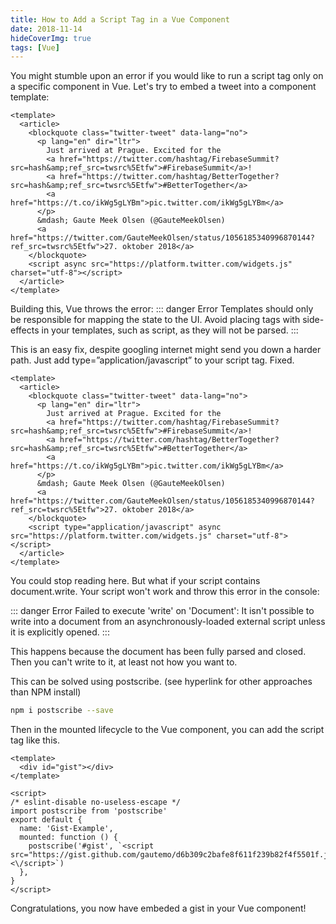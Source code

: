 ```yaml
---
title: How to Add a Script Tag in a Vue Component
date: 2018-11-14
hideCoverImg: true
tags: [Vue]
---
```


You might stumble upon an error if you would like to run a script tag only on a specific component in Vue. Let's try to embed a tweet into a component template:

```vue
<template>
  <article>
    <blockquote class="twitter-tweet" data-lang="no">
      <p lang="en" dir="ltr">
        Just arrived at Prague. Excited for the
        <a href="https://twitter.com/hashtag/FirebaseSummit?src=hash&amp;ref_src=twsrc%5Etfw">#FirebaseSummit</a>!
        <a href="https://twitter.com/hashtag/BetterTogether?src=hash&amp;ref_src=twsrc%5Etfw">#BetterTogether</a>
        <a href="https://t.co/ikWg5gLYBm">pic.twitter.com/ikWg5gLYBm</a>
      </p>
      &mdash; Gaute Meek Olsen (@GauteMeekOlsen)
      <a href="https://twitter.com/GauteMeekOlsen/status/1056185340996870144?ref_src=twsrc%5Etfw">27. oktober 2018</a>
    </blockquote>
    <script async src="https://platform.twitter.com/widgets.js" charset="utf-8"></script>
  </article>
</template>
```

Building this, Vue throws the error:
::: danger Error
Templates should only be responsible for mapping the state to the UI. Avoid placing tags with side-effects in your templates, such as script, as they will not be parsed.
:::

This is an easy fix, despite googling internet might send you down a harder path. Just add type=”application/javascript” to your script tag. Fixed.

```vue
<template>
  <article>
    <blockquote class="twitter-tweet" data-lang="no">
      <p lang="en" dir="ltr">
        Just arrived at Prague. Excited for the
        <a href="https://twitter.com/hashtag/FirebaseSummit?src=hash&amp;ref_src=twsrc%5Etfw">#FirebaseSummit</a>!
        <a href="https://twitter.com/hashtag/BetterTogether?src=hash&amp;ref_src=twsrc%5Etfw">#BetterTogether</a>
        <a href="https://t.co/ikWg5gLYBm">pic.twitter.com/ikWg5gLYBm</a>
      </p>
      &mdash; Gaute Meek Olsen (@GauteMeekOlsen)
      <a href="https://twitter.com/GauteMeekOlsen/status/1056185340996870144?ref_src=twsrc%5Etfw">27. oktober 2018</a>
    </blockquote>
    <script type="application/javascript" async src="https://platform.twitter.com/widgets.js" charset="utf-8"></script>
  </article>
</template>
```

You could stop reading here. But what if your script contains document.write. Your script won't work and throw this error in the console:

::: danger Error
Failed to execute 'write' on 'Document': It isn't possible to write into a document from an asynchronously-loaded external script unless it is explicitly opened.
:::

This happens because the document has been fully parsed and closed. Then you can't write to it, at least not how you want to.

This can be solved using postscribe. (see hyperlink for other approaches than NPM install)

```bash
npm i postscribe --save
```

Then in the mounted lifecycle to the Vue component, you can add the script tag like this.

```vue
<template>
  <div id="gist"></div>
</template>

<script>
/* eslint-disable no-useless-escape */
import postscribe from 'postscribe'
export default {
  name: 'Gist-Example',
  mounted: function () {
    postscribe('#gist', `<script src="https://gist.github.com/gautemo/d6b309c2bafe8f611f239b82f4f5501f.js"><\/script>`)
  },
}
</script>
```

Congratulations, you now have embeded a gist in your Vue component!
